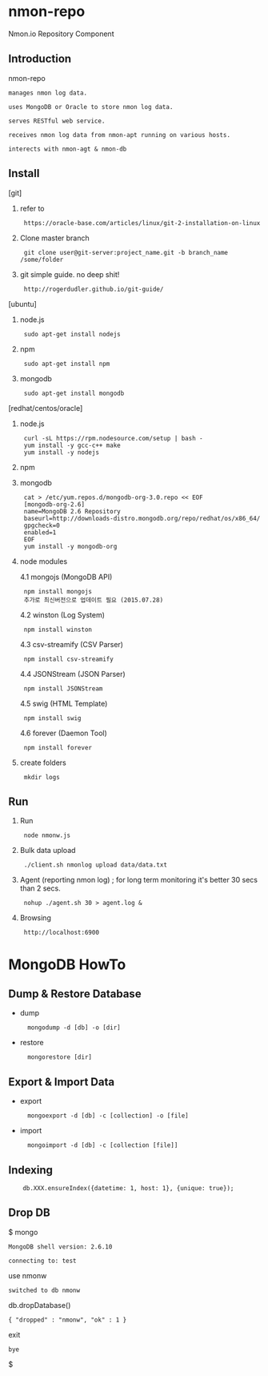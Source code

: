 nmon-repo
=========

Nmon.io Repository Component

Introduction
------------
nmon-repo 

	manages nmon log data.

	uses MongoDB or Oracle to store nmon log data.

	serves RESTful web service.

	receives nmon log data from nmon-apt running on various hosts.

	interects with nmon-agt & nmon-db

Install
------------

[git]

1. refer to

        https://oracle-base.com/articles/linux/git-2-installation-on-linux
        
2. Clone master branch

        git clone user@git-server:project_name.git -b branch_name /some/folder

3. git simple guide. no deep shit!

        http://rogerdudler.github.io/git-guide/
        
[ubuntu]

1. node.js

        sudo apt-get install nodejs

2. npm 

        sudo apt-get install npm

3. mongodb

        sudo apt-get install mongodb


[redhat/centos/oracle]

1. node.js

        curl -sL https://rpm.nodesource.com/setup | bash -
        yum install -y gcc-c++ make
        yum install -y nodejs
    
2. npm

3. mongodb

        cat > /etc/yum.repos.d/mongodb-org-3.0.repo << EOF
        [mongodb-org-2.6]
        name=MongoDB 2.6 Repository
        baseurl=http://downloads-distro.mongodb.org/repo/redhat/os/x86_64/
        gpgcheck=0
        enabled=1
        EOF
        yum install -y mongodb-org

4. node modules

    4.1 mongojs (MongoDB API)

        npm install mongojs
        추가로 최신버전으로 업데이트 필요 (2015.07.28)

    4.2 winston (Log System)

        npm install winston

    4.3 csv-streamify (CSV Parser)

        npm install csv-streamify

    4.4 JSONStream (JSON Parser)

        npm install JSONStream

    4.5 swig (HTML Template)

        npm install swig

    4.6 forever (Daemon Tool)

        npm install forever


5. create folders
    
        mkdir logs 

Run
---

1. Run

        node nmonw.js

2. Bulk data upload

        ./client.sh nmonlog upload data/data.txt

3. Agent (reporting nmon log) ; for long term monitoring it's better 30 secs than 2 secs.

        nohup ./agent.sh 30 > agent.log &

3. Browsing

        http://localhost:6900



MongoDB HowTo
=============


Dump & Restore Database
-----------------------

* dump

        mongodump -d [db] -o [dir]


* restore

        mongorestore [dir]


Export & Import Data
--------------------

* export

        mongoexport -d [db] -c [collection] -o [file]

* import

        mongoimport -d [db] -c [collection [file]]

Indexing
--------

        db.XXX.ensureIndex({datetime: 1, host: 1}, {unique: true});


Drop  DB
--------

$ mongo

	MongoDB shell version: 2.6.10

	connecting to: test

use nmonw

	switched to db nmonw

db.dropDatabase()

	{ "dropped" : "nmonw", "ok" : 1 }

exit

	bye

$
